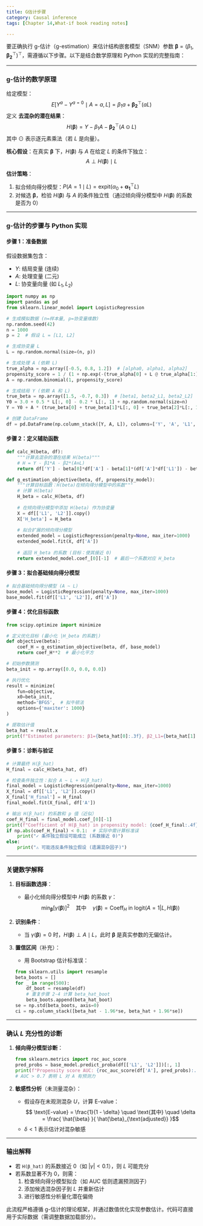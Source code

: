 ```yaml
---
title: G估计步骤
category: Causal inference
tags: [Chapter 14,What-if book reading notes]

---
```

要正确执行 g-估计（g-estimation）来估计结构嵌套模型（SNM）参数 $\boldsymbol{\beta} = (\beta_1, \boldsymbol{\beta_2}^\top)^\top$，需遵循以下步骤。以下是结合数学原理和 Python 实现的完整指南：

---

### **g-估计的数学原理**
给定模型：
$$E[Y^a - Y^{a=0} \mid A=a, L] = \beta_1 a + \boldsymbol{\beta_2}^\top (a L)$$
定义 **去混杂的潜在结果**：
$$H(\boldsymbol{\beta}) = Y - \beta_1 A - \boldsymbol{\beta_2}^\top (A \odot L)$$
其中 $\odot$ 表示逐元素乘法（若 $L$ 是向量）。

**核心假设**：在真实 $\boldsymbol{\beta}$ 下，$H(\boldsymbol{\beta})$ 与 $A$ 在给定 $L$ 的条件下独立：
$$A \perp H(\boldsymbol{\beta}) \mid L$$

**估计策略**：
1. 拟合倾向得分模型：$P(A=1 \mid L) = \text{expit}(\alpha_0 + \boldsymbol{\alpha_1}^\top L)$
2. 对候选 $\boldsymbol{\beta}$，检验 $H(\boldsymbol{\beta})$ 与 $A$ 的条件独立性（通过倾向得分模型中 $H(\boldsymbol{\beta})$ 的系数是否为 0）

---

### **g-估计的步骤与 Python 实现**

#### **步骤 1：准备数据**
假设数据集包含：
- $Y$: 结局变量 (连续)
- $A$: 处理变量 (二元)
- $L$: 协变量向量 (如 $L_1, L_2$)

```python
import numpy as np
import pandas as pd
from sklearn.linear_model import LogisticRegression

# 生成模拟数据 (n=样本量, p=协变量维数)
np.random.seed(42)
n = 1000
p = 2  # 假设 L = [L1, L2]

# 生成协变量 L
L = np.random.normal(size=(n, p))

# 生成处理 A (依赖 L)
true_alpha = np.array([-0.5, 0.8, 1.2])  # [alpha0, alpha1, alpha2]
propensity_score = 1 / (1 + np.exp(-(true_alpha[0] + L @ true_alpha[1:])))
A = np.random.binomial(1, propensity_score)

# 生成结局 Y (依赖 A 和 L)
true_beta = np.array([1.5, -0.7, 0.3])  # [beta1, beta2_L1, beta2_L2]
Y0 = 3.0 + 0.5 * L[:, 0] - 0.2 * L[:, 1] + np.random.normal(size=n)
Y = Y0 + A * (true_beta[0] + true_beta[1]*L[:, 0] + true_beta[2]*L[:, 1])

# 创建 DataFrame
df = pd.DataFrame(np.column_stack([Y, A, L]), columns=['Y', 'A', 'L1', 'L2'])
```

#### **步骤 2：定义辅助函数**
```python
def calc_H(beta, df):
    """计算去混杂的潜在结果 H(beta)"""
    # H = Y - β1*A - β2*(A⊙L)
    return df['Y'] - beta[0]*df['A'] - beta[1]*(df['A']*df['L1']) - beta[2]*(df['A']*df['L2'])

def g_estimation_objective(beta, df, propensity_model):
    """计算目标函数：H(beta)在倾向得分模型中的系数"""
    # 计算 H(beta)
    H_beta = calc_H(beta, df)
    
    # 在倾向得分模型中添加 H(beta) 作为协变量
    X = df[['L1', 'L2']].copy()
    X['H_beta'] = H_beta
    
    # 拟合扩展的倾向得分模型
    extended_model = LogisticRegression(penalty=None, max_iter=1000)
    extended_model.fit(X, df['A'])
    
    # 返回 H_beta 的系数 (目标：使其接近 0)
    return extended_model.coef_[0][-1]  # 最后一个系数对应 H_beta
```

#### **步骤 3：拟合基础倾向得分模型**
```python
# 拟合基础倾向得分模型 (A ~ L)
base_model = LogisticRegression(penalty=None, max_iter=1000)
base_model.fit(df[['L1', 'L2']], df['A'])
```

#### **步骤 4：优化目标函数**
```python
from scipy.optimize import minimize

# 定义优化目标 (最小化 |H_beta 的系数|)
def objective(beta):
    coef_H = g_estimation_objective(beta, df, base_model)
    return coef_H**2  # 最小化平方

# 初始参数猜测
beta_init = np.array([0.0, 0.0, 0.0])

# 执行优化
result = minimize(
    fun=objective,
    x0=beta_init,
    method='BFGS',  # 拟牛顿法
    options={'maxiter': 1000}
)

# 提取估计值
beta_hat = result.x
print(f"Estimated parameters: β1={beta_hat[0]:.3f}, β2_L1={beta_hat[1]:.3f}, β2_L2={beta_hat[2]:.3f}")
```

#### **步骤 5：诊断与验证**
```python
# 计算最终 H(β_hat)
H_final = calc_H(beta_hat, df)

# 检查条件独立性：拟合 A ~ L + H(β_hat)
final_model = LogisticRegression(penalty=None, max_iter=1000)
X_final = df[['L1', 'L2']].copy()
X_final['H_final'] = H_final
final_model.fit(X_final, df['A'])

# 输出 H(β_hat) 的系数和 p 值（近似）
coef_H_final = final_model.coef_[0][-1]
print(f"Coefficient of H(β_hat) in propensity model: {coef_H_final:.4f}")
if np.abs(coef_H_final) < 0.1:  # 实际中需计算标准误
    print("✓ 条件独立假设可能成立 (系数接近 0)")
else:
    print("⚠️ 可能违反条件独立假设 (遗漏混杂因子)")
```

---

### **关键数学解释**
1. **目标函数选择**：
   - 最小化倾向得分模型中 $H(\boldsymbol{\beta})$ 的系数 $\gamma$：
   $$\min_{\boldsymbol{\beta}} \left[ \gamma(\boldsymbol{\beta}) \right]^2 \quad \text{其中} \quad \gamma(\boldsymbol{\beta}) = \text{Coeff}_{H} \text{ in } \text{logit}(A=1|L, H(\boldsymbol{\beta}))$$

2. **识别条件**：
   - 当 $\gamma(\boldsymbol{\beta}) = 0$ 时，$H(\boldsymbol{\beta}) \perp A \mid L$，此时 $\boldsymbol{\beta}$ 是真实参数的无偏估计。

3. **置信区间**（补充）：
   - 用 Bootstrap 估计标准误：
   ```python
   from sklearn.utils import resample
   beta_boots = []
   for _ in range(500):
       df_boot = resample(df)
       # 重复步骤 2-4 计算 beta_hat_boot
       beta_boots.append(beta_hat_boot)
   se = np.std(beta_boots, axis=0)
   ci = np.column_stack([beta_hat - 1.96*se, beta_hat + 1.96*se])
   ```

---

### **确认 $L$ 充分性的诊断**
1. **倾向得分模型诊断**：
   ```python
   from sklearn.metrics import roc_auc_score
   pred_probs = base_model.predict_proba(df[['L1', 'L2']])[:, 1]
   print(f"Propensity score AUC: {roc_auc_score(df['A'], pred_probs):.3f}")
   # AUC > 0.7 表明 L 对 A 有预测力
   ```

2. **敏感性分析**（未测量混杂）：
   - 假设存在未观测混杂 $U$，计算 E-value：
   $$ \text{E-value} = \frac{1}{1 - \delta} \quad \text{其中} \quad \delta = \frac{ \hat{\beta} }{ \hat{\beta}_{\text{adjusted}} }$$
   - $\delta < 1$ 表示估计对混杂敏感

---

### **输出解释**
- 若 `H(β_hat)` 的系数接近 0（如 $| \gamma | < 0.1$），则 $L$ 可能充分
- 若系数显著不为 0，则需：
  1. 检查倾向得分模型拟合（如 AUC 低则遗漏预测因子）
  2. 添加候选混杂因子到 $L$ 并重新估计
  3. 进行敏感性分析量化潜在偏倚

此流程严格遵循 g-估计的理论框架，并通过数值优化实现参数估计。代码可直接用于实际数据（需调整数据加载部分）。